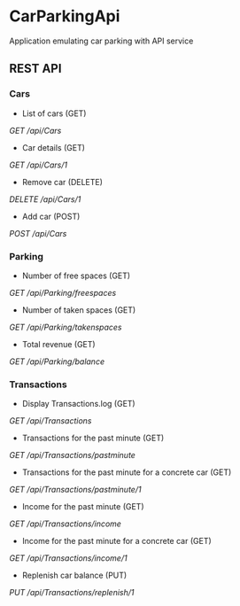 # CarParkingApi
Application emulating car parking with API service

## REST API

### Cars
- List of cars (GET)

_GET /api/Cars_

- Car details (GET)

_GET /api/Cars/1_

- Remove car (DELETE)

_DELETE /api/Cars/1_

- Add car (POST)

_POST /api/Cars_


### Parking
- Number of free spaces (GET)

_GET /api/Parking/freespaces_

- Number of taken spaces (GET)

_GET /api/Parking/takenspaces_

- Total revenue (GET)

_GET /api/Parking/balance_


### Transactions
- Display Transactions.log (GET)

_GET /api/Transactions_

- Transactions for the past minute (GET)

_GET /api/Transactions/pastminute_

- Transactions for the past minute for a concrete car (GET)

_GET /api/Transactions/pastminute/1_

- Income for the past minute (GET)

_GET /api/Transactions/income_

- Income for the past minute for a concrete car (GET)

_GET /api/Transactions/income/1_

- Replenish car balance (PUT)

_PUT /api/Transactions/replenish/1_

